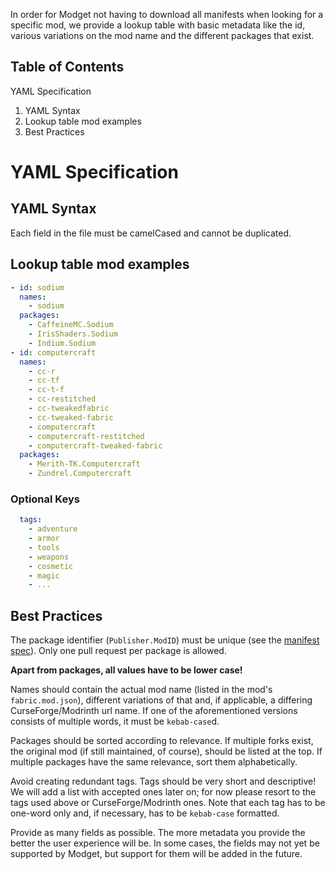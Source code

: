 In order for Modget not having to download all manifests when looking for a specific mod, we provide a lookup table with basic metadata like the id, various variations on the mod name and the different packages that exist.

Table of Contents
----------------------------------
YAML Specification
   1. YAML Syntax
   2. Lookup table mod examples
   3. Best Practices

# YAML Specification

## YAML Syntax
Each field in the file must be camelCased and cannot be duplicated.

## Lookup table mod examples

```YAML
- id: sodium
  names:
    - sodium
  packages:
    - CaffeineMC.Sodium
	- IrisShaders.Sodium
	- Indium.Sodium
- id: computercraft
  names:
	- cc-r
	- cc-tf
	- cc-t-f
	- cc-restitched
	- cc-tweakedfabric
	- cc-tweaked-fabric
	- computercraft
	- computercraft-restitched
	- computercraft-tweaked-fabric
  packages:
    - Merith-TK.Computercraft
    - Zundrel.Computercraft
```

### Optional Keys

```YAML
  tags:
    - adventure
	- armor
	- tools
	- weapons
	- cosmetic
	- magic
	- ...
```


## Best Practices
The package identifier (`Publisher.ModID`) must be unique (see the [manifest spec](https://github.com/ReviversMC/modget-manifests/tree/master/doc/manifest-spec-v1.md)). Only one pull request per package is allowed.

**Apart from packages, all values have to be lower case!**

Names should contain the actual mod name (listed in the mod's `fabric.mod.json`), different variations of that and, if applicable, a differing CurseForge/Modrinth url name. If one of the aforementioned versions consists of multiple words, it must be `kebab-case`d.

Packages should be sorted according to relevance. If multiple forks exist, the original mod (if still maintained, of course), should be listed at the top. If multiple packages have the same relevance, sort them alphabetically.

Avoid creating redundant tags. Tags should be very short and descriptive! We will add a list with accepted ones later on; for now please resort to the tags used above or CurseForge/Modrinth ones. Note that each tag has to be one-word only and, if necessary, has to be `kebab-case` formatted.

Provide as many fields as possible. The more metadata you provide the better the user experience will be. In some cases, the fields may not yet be supported
by Modget, but support for them will be added in the future.